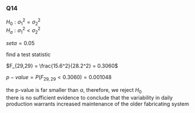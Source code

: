 ### Q14

$H_0: \sigma_1^2 = \sigma_2^2$  
$H_a: \sigma_1^2 < \sigma_2^2$  

$set \alpha = 0.05$  

find a test statistic  

$F_{29,29} = \frac{15.6^2}{28.2^2} = 0.3060$  

$p-value = P(F_{29,29} < 0.3060) = 0.001048$  

$\text{the p-value is far smaller than }\alpha\text{, therefore, we reject }H_0$  
$\text{there is no sufficient evidence to conclude that the variability in daily production warrants increased maintenance of the older fabricating system}$  

